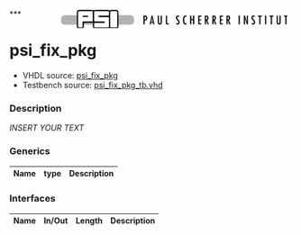 <img align="right" src="../doc/psi_logo.png">
***

# psi_fix_pkg
 - VHDL source: [psi_fix_pkg](../hdl/psi_fix_pkg.vhd)
 - Testbench source: [psi_fix_pkg_tb.vhd](../testbench/psi_fix_pkg_tb.vhd)

### Description
*INSERT YOUR TEXT*

### Generics
| Name   | type   | Description   |
|--------|--------|---------------|

### Interfaces
| Name   | In/Out   | Length   | Description   |
|--------|----------|----------|---------------|